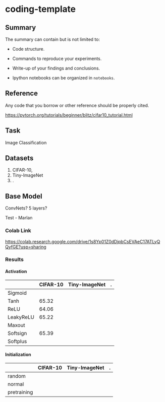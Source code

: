 # coding-template

## Summary

The summary can contain but is not limited to:

- Code structure.

- Commands to reproduce your experiments.

- Write-up of your findings and conclusions.

- Ipython notebooks can be organized in `notebooks`.

## Reference

Any code that you borrow or other reference should be properly cited.

https://pytorch.org/tutorials/beginner/blitz/cifar10_tutorial.html

## Task
Image Classification

## Datasets
1. CIFAR-10, 
2. Tiny-ImageNet
3. .

## Base Model
ConvNets?
5 layers?

Test - Marlan

### Colab Link
https://colab.research.google.com/drive/1s8Yp01Z0dDjpbCsEVAeC17ATLyQQyfGE?usp=sharing

### Results

#### Activation
|   | CIFAR-10 | Tiny-ImageNet | . |
|---|---|---|---|
| Sigmoid  |   |   |   |
|  Tanh | 65.32  |   |   |
|  ReLU | 64.06 |   |   |
|  LeakyReLU | 65.22 |   |   |
|  Maxout |   |   |   |
|  Softsign | 65.39  |   |   |
|  Softplus |   |   |   |

#### Initialization
|   | CIFAR-10 | Tiny-ImageNet | . |
|---|---|---|---|
| random  |   |   |   |
|  normal |   |   |   |
|  pretraining |   |   |   |
